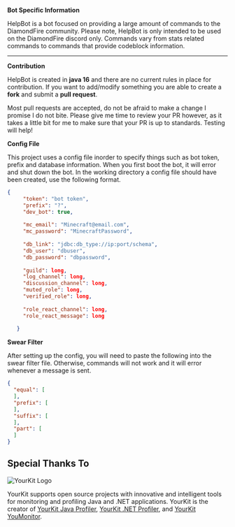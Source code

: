 **Bot Specific Information**

HelpBot is a bot focused on providing a large amount of commands to the DiamondFire community. Please note, HelpBot is
only intended to be used on the DiamondFire discord only. Commands vary from stats related commands to commands that
provide codeblock information.

***

**Contribution**

HelpBot is created in **java 16** and there are no current rules in place for contribution. If you want to add/modify
something you are able to create a **fork** and submit a **pull request**.

Most pull requests are accepted, do not be afraid to make a change I promise I do not bite.
Please give me time to review your PR however, as it takes a little bit for me to make sure that your PR is up to standards. Testing will help!

**Config File**

This project uses a config file inorder to specify things such as bot token, prefix and database information. When you
first boot the bot, it will error and shut down the bot. In the working directory a config file should have been
created, use the following format.

```json
{
     "token": "bot token",
     "prefix": "?",
     "dev_bot": true,
     
     "mc_email": "Minecraft@email.com",
     "mc_password": "MinecraftPassword",
     
     "db_link": "jdbc:db_type://ip:port/schema",
     "db_user": "dbuser",
     "db_password": "dbpassword",
     
     "guild": long,
     "log_channel": long,
     "discussion_channel": long,
     "muted_role": long,
     "verified_role": long,
     
     "role_react_channel": long,
     "role_react_message": long
     
   }
```

**Swear Filter**

After setting up the config, you will need to paste the following into the swear filter file. Otherwise, commands will not work and it will error whenever a message is sent.

```json
{
  "equal": [
  ],
  "prefix": [
  ],
  "suffix": [
  ],
  "part": [
  ]
}
```

## Special Thanks To

![YourKit Logo](https://www.yourkit.com/images/yklogo.png)

YourKit supports open source projects with innovative and intelligent tools
for monitoring and profiling Java and .NET applications.
YourKit is the creator of [YourKit Java Profiler](https://www.yourkit.com/java/profiler/),
[YourKit .NET Profiler](https://www.yourkit.com/.net/profiler/),
and [YourKit YouMonitor](ttps://www.yourkit.com/youmonitor/).
